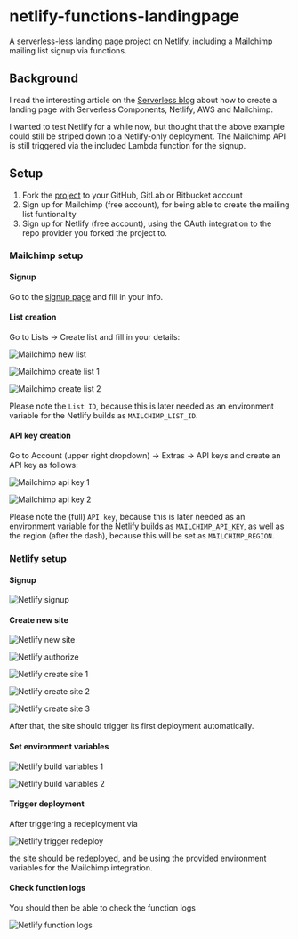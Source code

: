 # netlify-functions-landingpage
A serverless-less landing page project on Netlify, including a Mailchimp mailing list signup via functions.

## Background
I read the interesting article on the [Serverless blog](https://serverless.com/blog/how-to-create-landing-page-with-serverless-components/) about how to create a landing page with Serverless Components, Netlify, AWS and Mailchimp. 

I wanted to test Netlify for a while now, but thought that the above example could still be striped down to a Netlify-only deployment. The Mailchimp API is still triggered via the included Lambda function for the signup.

## Setup

1. Fork the [project](https://github.com/tobilg/netlify-functions-landingpage) to your GitHub, GitLab or Bitbucket account
2. Sign up for Mailchimp (free account), for being able to create the mailing list funtionality
3. Sign up for Netlify (free account), using the OAuth integration to the repo provider you forked the project to.

### Mailchimp setup

#### Signup

Go to the [signup page](https://login.mailchimp.com/signup/) and fill in your info.

#### List creation

Go to Lists -> Create list and fill in your details:

![Mailchimp new list](docs/images/mailchimp_new_list.png)

![Mailchimp create list 1](docs/images/mailchimp_create_list_1.png)

![Mailchimp create list 2](docs/images/mailchimp_create_list_2.png)

Please note the `List ID`, because this is later needed as an environment variable for the Netlify builds as `MAILCHIMP_LIST_ID`.

#### API key creation

Go to Account (upper right dropdown) -> Extras -> API keys and create an API key as follows: 

![Mailchimp api key 1](docs/images/mailchimp_api_key_1.png)

![Mailchimp api key 2](docs/images/mailchimp_api_key_2.png)

Please note the (full) `API key`, because this is later needed as an environment variable for the Netlify builds as `MAILCHIMP_API_KEY`, as well as the region (after the dash), because this will be set as `MAILCHIMP_REGION`.

### Netlify setup

#### Signup

![Netlify signup](docs/images/netlify_signup.png)

#### Create new site

![Netlify new site](docs/images/netlify_new_site.png)

![Netlify authorize](docs/images/netlify_authorize.png)

![Netlify create site 1](docs/images/netlify_create_site_1.png)

![Netlify create site 2](docs/images/netlify_create_site_1.png)

![Netlify create site 3](docs/images/netlify_create_site_1.png)

After that, the site should trigger its first deployment automatically.

#### Set environment variables

![Netlify build variables 1](docs/images/netlify_build_variables_1.png)

![Netlify build variables 2](docs/images/netlify_build_variables_2.png)

#### Trigger deployment

After triggering a redeployment via

![Netlify trigger redeploy](docs/images/netlify_trigger_redeploy.png)

the site should be redeployed, and be using the provided environment variables for the Mailchimp integration.

#### Check function logs

You should then be able to check the function logs

![Netlify function logs](docs/images/netlify_function_logs.png)
